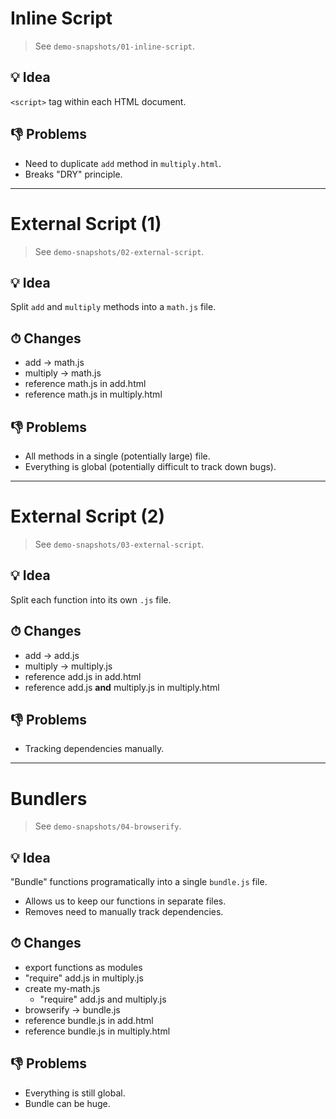# Inline Script

> See `demo-snapshots/01-inline-script`.

## 💡 Idea

`<script>` tag within each HTML document.

## 👎 Problems

- Need to duplicate `add` method in `multiply.html`.
- Breaks "DRY" principle.


- - -


# External Script (1)

> See `demo-snapshots/02-external-script`.

## 💡 Idea 

Split `add` and `multiply` methods into a `math.js` file.

## ⏱ Changes

- add -> math.js
- multiply -> math.js
- reference math.js in add.html  
- reference math.js in multiply.html


## 👎 Problems

- All methods in a single (potentially large) file.
- Everything is global (potentially difficult to track down bugs).



- - -



# External Script (2)

> See `demo-snapshots/03-external-script`.

## 💡 Idea 

Split each function into its own `.js` file.

## ⏱ Changes

- add -> add.js
- multiply -> multiply.js
- reference add.js in add.html  
- reference add.js **and** multiply.js in multiply.html


## 👎 Problems

- Tracking dependencies manually.


- - -



# Bundlers

> See `demo-snapshots/04-browserify`.

## 💡 Idea

"Bundle" functions programatically into a single `bundle.js` file.

- Allows us to keep our functions in separate files.
- Removes need to manually track dependencies.

## ⏱ Changes

- export functions as modules
- "require" add.js in multiply.js
- create my-math.js
    - "require" add.js and multiply.js
- browserify -> bundle.js
- reference bundle.js in add.html  
- reference bundle.js in multiply.html


## 👎 Problems

- Everything is still global.
- Bundle can be huge.